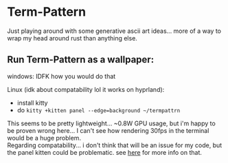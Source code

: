 # Term-Pattern

Just playing around with some generative ascii art ideas... more of a way to wrap my head around rust than anything else.

## Run Term-Pattern as a wallpaper:

windows: IDFK how you would do that

Linux (idk about compatability lol it works on hyprland):
 - install kitty
 - do `kitty +kitten panel --edge=background ~/termpattrn`

This seems to be pretty lightweight... ~0.8W GPU usage, but i'm happy to be proven wrong here... I can't see how rendering 30fps in the terminal would be a huge problem.    
Regarding compatability... i don't think that will be an issue for my code, but the panel kitten could be problematic. see [here](https://sw.kovidgoyal.net/kitty/kittens/panel/) for more info on that.
